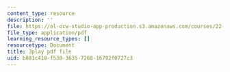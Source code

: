 ```yaml
---
content_type: resource
description: ''
file: https://ol-ocw-studio-app-production.s3.amazonaws.com/courses/22-01-introduction-to-nuclear-engineering-and-ionizing-radiation-fall-2016/b881c418f5303635726816792f0727c3_yYto-sIfHjo.pdf
file_type: application/pdf
learning_resource_types: []
resourcetype: Document
title: 3play pdf file
uid: b881c418-f530-3635-7268-16792f0727c3
---
```

